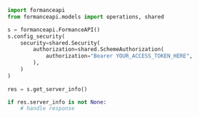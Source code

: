 <!-- Start SDK Example Usage -->
```python
import formanceapi
from formanceapi.models import operations, shared

s = formanceapi.FormanceAPI()
s.config_security(
    security=shared.Security(
        authorization=shared.SchemeAuthorization(
            authorization="Bearer YOUR_ACCESS_TOKEN_HERE",
        ),
    )
)
    
res = s.get_server_info()

if res.server_info is not None:
    # handle response
```
<!-- End SDK Example Usage -->